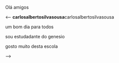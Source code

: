 Olá amigos

<--
**carlosalbertosilvasousa**carlosalbertosilvasousa

um bom dia para todos

sou estudadante do genesio

gosto muito desta escola


-->
